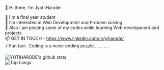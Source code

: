 
👋 Hi there, I’m Jyoti Harode

🔭  I'm a final year student<br>
👀 I’m interested in Web Development and Problem solving<br>
🏣 Also I am posting some of my codes while learning Web development and projects <br>
📫 GET IN TOUCH - https://www.linkedin.com/in/jyharode/<br>
⚡ Fun fact- Coding is a never ending puzzle.............<br>

![YOTIHARODE's github stats](https://github-readme-stats.vercel.app/api?username=jYOTIHARODE&show_icons=true)
<br>
![Top Langs](https://github-readme-stats.vercel.app/api/top-langs/?username=jYOTIHARODE&exclude_repo=github-readme-stats,jYOTIHARODE.github.io)


<!--
**jYOTIHARODE/jYOTIHARODE** is a ✨ _special_ ✨ repository because its `README.md` (this file) appears on your GitHub profile.

Here are some ideas to get you started:

-  I’m currently working on ...
- 🌱 I’m currently learning ...
- 👯 I’m looking to collaborate on ...
- 🤔 I’m looking for help with ...
- 💬 Ask me about ...
- 📫 How to reach me: ...
- 😄 Pronouns: ...
- ⚡ Fun fact: ...
-->
